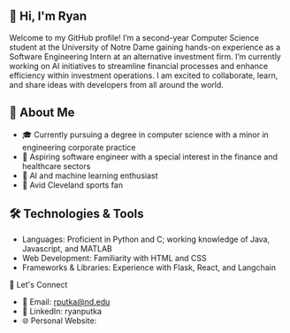 ## 👋 Hi, I'm Ryan

<!--
**rputka/rputka** is a ✨ _special_ ✨ repository because its `README.md` (this file) appears on your GitHub profile.

Here are some ideas to get you started:

- 🔭 I’m currently working on ...
- 🌱 I’m currently learning ...
- 👯 I’m looking to collaborate on ...
- 🤔 I’m looking for help with ...
- 💬 Ask me about ...
- 📫 How to reach me: ...
- 😄 Pronouns: ...
- ⚡ Fun fact: ...
-->
Welcome to my GitHub profile! I’m a second-year Computer Science student at the University of Notre Dame gaining hands-on experience as a Software Engineering Intern at an alternative investment firm. I’m currently working on AI initiatives to streamline financial processes and enhance efficiency within investment operations. I am excited to collaborate, learn, and share ideas with developers from all around the world.

## 🚀 About Me

- 🎓 Currently pursuing a degree in computer science with a minor in engineering corporate practice
- 🎯 Aspiring software engineer with a special interest in the finance and healthcare sectors
- 🤖 AI and machine learning enthusiast
- 🏈 Avid Cleveland sports fan

## 🛠️ Technologies & Tools

- Languages: Proficient in Python and C; working knowledge of Java, Javascript, and MATLAB
- Web Development: Familiarity with HTML and CSS
- Frameworks & Libraries: Experience with Flask, React, and Langchain

📣 Let's Connect

- 📧 Email: rputka@nd.edu
- 💼 LinkedIn: ryanputka
- 🌐 Personal Website: 
